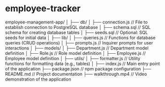 # employee-tracker


employee-management-app/
│
├── db/
│   ├── connection.js        // File to establish connection to PostgreSQL database
│   ├── schema.sql           // SQL schema for creating database tables
│   ├── seeds.sql            // Optional: SQL seeds for initial data
│
├── lib/
│   ├── queries.js           // Functions for database queries (CRUD operations)
│   ├── prompts.js           // Inquirer prompts for user interactions
│
├── models/
│   ├── Department.js        // Department model definition
│   ├── Role.js              // Role model definition
│   ├── Employee.js          // Employee model definition
│
├── utils/
│   ├── formatter.js         // Utility functions for formatting data (e.g., tables)
│
├── index.js                 // Main entry point of the application
├── package.json             // npm package configuration
├── README.md                // Project documentation
├── walkthrough.mp4          // Video demonstration of the application
